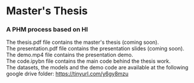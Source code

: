 # Master's Thesis
### A PHM process based on HI

The thesis.pdf file contains the master's thesis (coming soon). <br>
The presentation.pdf file contains the presentation slides (coming soon). <br>
The demo.mp4 file contains the presentation demo. <br>
The code.ipybn file contains the main code behind the thesis work. <br>
The datasets, the models and the demo code are available at the following google drive folder: https://tinyurl.com/y6gy8mzu